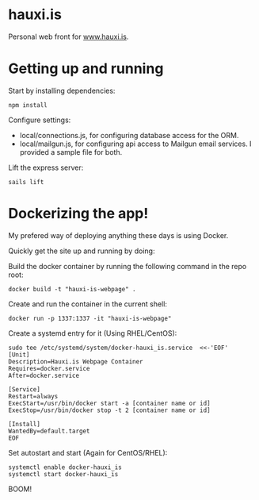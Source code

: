 # hauxi.is

Personal web front for www.hauxi.is. 

# Getting up and running
Start by installing dependencies:
```
npm install
```

Configure settings:
* local/connections.js, for configuring database access for the ORM.
* local/mailgun.js, for configuring api access to Mailgun email services.
I provided a sample file for both.

Lift the express server:
```
sails lift
```

# Dockerizing the app!
My prefered way of deploying anything these days is using Docker.

Quickly get the site up and running by doing:

Build the docker container by running the following command in the repo root:
```
docker build -t "hauxi-is-webpage" .
```

Create and run the container in the current shell:
```
docker run -p 1337:1337 -it "hauxi-is-webpage"
```

Create a systemd entry for it (Using RHEL/CentOS):
```
sudo tee /etc/systemd/system/docker-hauxi_is.service  <<-'EOF'
[Unit]
Description=Hauxi.is Webpage Container
Requires=docker.service
After=docker.service

[Service]
Restart=always
ExecStart=/usr/bin/docker start -a [container name or id] 
ExecStop=/usr/bin/docker stop -t 2 [container name or id] 

[Install]
WantedBy=default.target
EOF
```

Set autostart and start (Again for CentOS/RHEL):
```
systemctl enable docker-hauxi_is
systemctl start docker-hauxi_is
```

BOOM!